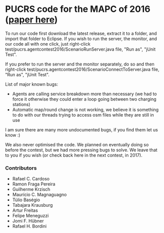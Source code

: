 # PUCRS code for the MAPC of 2016 ([paper here](https://www.inderscience.com/info/inarticle.php?artid=89595))

To run our code first download the latest release, extract it to a folder, and import that folder to Eclipse.
If you wish to run the server, the monitor, and our code all with one click, just right-click test/pucrs.agentcontest2016/ScenarioRunServer.java file, "Run as", "jUnit Test".

If you prefer to run the server and the monitor separately, do so and then right-click test/pucrs.agentcontest2016/ScenarioConnectToServer.java file, "Run as", "jUnit Test".

List of major known bugs:
* Agents are calling service breakdown more than necessary (we had to force it otherwise they could enter a loop going between two charging stations)
* Automatic map/round change is not working, we believe it is something to do with our threads trying to access osm files while they are still in use

I am sure there are many more undocumented bugs, if you find them let us know :)

We also never optimised the code. We planned on eventually doing so before the contest, but we had more pressing bugs to solve.
We leave that to you if you wish (or check back here in the next contest, in 2017).

### Contributors
- Rafael C. Cardoso
- Ramon Fraga Pereira
- Guilherme Krzisch
- Maurício C. Magnaguagno
- Túlio Baségio
- Tabajara Krausburg
- Artur Freitas
- Felipe Meneguzzi
- Jomi F. Hübner 
- Rafael H. Bordini
